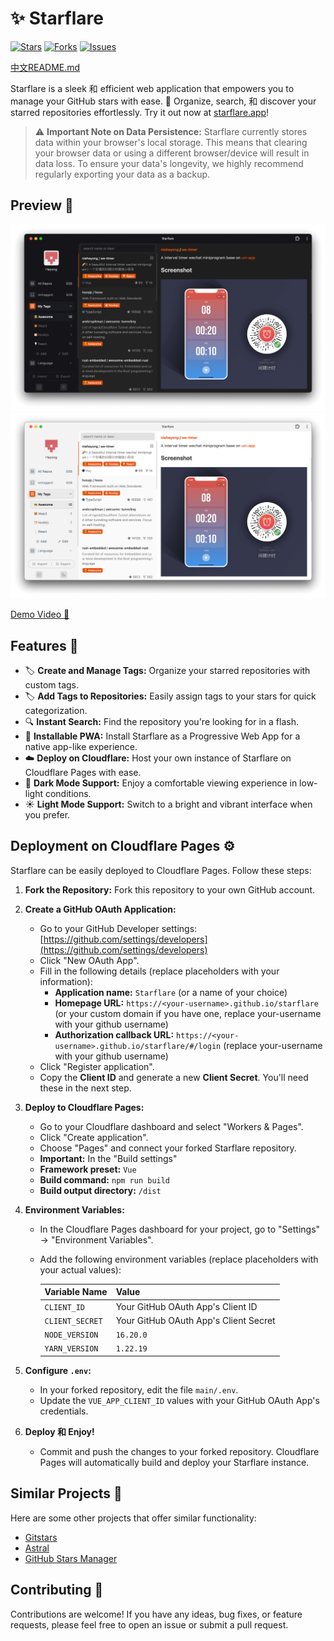 # ✨ Starflare


[![Stars](https://img.shields.io/github/stars/nieheyong/starflare)](https://github.com/nieheyong/starflare/stargazers)
[![Forks](https://img.shields.io/github/forks/nieheyong/starflare)](https://github.com/nieheyong/starflare/network/members)
[![Issues](https://img.shields.io/github/issues/nieheyong/starflare)](https://github.com/nieheyong/starflare/issues)

[中文README.md](README_CN.md)

Starflare is a sleek 和 efficient web application that empowers you to manage your GitHub stars with ease. 🌟 Organize, search, 和 discover your starred repositories effortlessly. Try it out now at [starflare.app](https://starflare.app)!

> ⚠️ **Important Note on Data Persistence:** Starflare currently stores data within your browser's local storage. This means that clearing your browser data or using a different browser/device will result in data loss. To ensure your data's longevity, we highly recommend regularly exporting your data as a backup.

## Preview 📸

![Dark Theme](./src/assets/img/dark.png)
![Light Theme](./src/assets/img/light.png)

[Demo Video 🎥](https://github.com/nieheyong/starflare/assets/9368693/81e3a5d3-6c2c-4b87-9897-22fe9c02ca7b)

## Features 🚀

*   🏷️ **Create and Manage Tags:** Organize your starred repositories with custom tags.
*   🏷️ **Add Tags to Repositories:**  Easily assign tags to your stars for quick categorization.
*   🔍 **Instant Search:** Find the repository you're looking for in a flash.
*   📱 **Installable PWA:** Install Starflare as a Progressive Web App for a native app-like experience.
*   ☁️ **Deploy on Cloudflare:** Host your own instance of Starflare on Cloudflare Pages with ease.
*   🌙 **Dark Mode Support:** Enjoy a comfortable viewing experience in low-light conditions.
*   ☀️ **Light Mode Support:** Switch to a bright and vibrant interface when you prefer.

## Deployment on Cloudflare Pages ⚙️

Starflare can be easily deployed to Cloudflare Pages. Follow these steps:

1. **Fork the Repository:** Fork this repository to your own GitHub account.

2. **Create a GitHub OAuth Application:**
    *   Go to your GitHub Developer settings: [https://github.com/settings/developers](https://github.com/settings/developers)
    *   Click "New OAuth App".
    *   Fill in the following details (replace placeholders with your information):
        *   **Application name:** `Starflare` (or a name of your choice)
        *   **Homepage URL:** `https://<your-username>.github.io/starflare` (or your custom domain if you have one, replace your-username with your github username)
        *   **Authorization callback URL:** `https://<your-username>.github.io/starflare/#/login` (replace your-username with your github username)
    *   Click "Register application".
    *   Copy the **Client ID** and generate a new **Client Secret**. You'll need these in the next step.

3. **Deploy to Cloudflare Pages:**
    *   Go to your Cloudflare dashboard and select "Workers & Pages".
    *   Click "Create application".
    *   Choose "Pages" and connect your forked Starflare repository.
    *   **Important:** In the "Build settings"
      *   **Framework preset:** `Vue`
      *   **Build command:**  `npm run build`
      *   **Build output directory:** `/dist`

4. **Environment Variables:**
    *   In the Cloudflare Pages dashboard for your project, go to "Settings" -> "Environment Variables".
    *   Add the following environment variables (replace placeholders with your actual values):

        | Variable Name   | Value                                    |
        | :-------------- | :--------------------------------------- |
        | `CLIENT_ID`     | Your GitHub OAuth App's Client ID        |
        | `CLIENT_SECRET` | Your GitHub OAuth App's Client Secret   |
        | `NODE_VERSION`  | `16.20.0`                               |
        | `YARN_VERSION`  | `1.22.19`                               |

5. **Configure `.env`:**
    *   In your forked repository, edit the file `main/.env`.
    *   Update the `VUE_APP_CLIENT_ID` values with your GitHub OAuth App's credentials.

6. **Deploy 和 Enjoy!**
    *   Commit and push the changes to your forked repository. Cloudflare Pages will automatically build and deploy your Starflare instance.


## Similar Projects 🤝

Here are some other projects that offer similar functionality:

*   [Gitstars](https://github.com/cfour-hi/gitstars)
*   [Astral](https://github.com/astralapp/astral)
*   [GitHub Stars Manager](https://github.com/raythunder/github-stars-manager)

## Contributing 👥

Contributions are welcome! If you have any ideas, bug fixes, or feature requests, please feel free to open an issue or submit a pull request.


